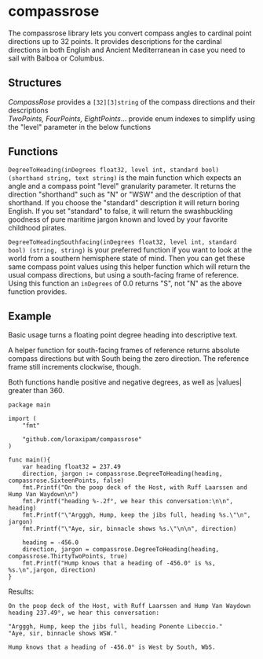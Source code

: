 # compassrose
The compassrose library lets you convert compass angles to cardinal point directions up to 32 points. It provides descriptions for the cardinal directions in both English and Ancient Mediterranean in case you need to sail with Balboa or Columbus.

## Structures
*CompassRose* provides a ```[32][3]string``` of the compass directions and their descriptions  
*TwoPoints, FourPoints, EightPoints*... provide enum indexes to simplify using the "level" parameter in the below functions

## Functions
```DegreeToHeading(inDegrees float32, level int, standard bool) (shorthand string, text string)``` is the main function which expects an angle and a compass point "level" granularity parameter. It returns the direction "shorthand" such as "N" or "WSW" and the description of that shorthand. If you choose the "standard" description it will return boring English. If you set "standard" to false, it will return the swashbuckling goodness of pure maritime jargon known and loved by your favorite childhood pirates.

```DegreeToHeadingSouthfacing(inDegrees float32, level int, standard bool) (string, string)``` is your preferred function if you want to look at the world from a southern hemisphere state of mind. Then you can get these same compass point values using this helper function which will return the usual compass directions, but using a south-facing frame of reference. Using this function an ```inDegrees``` of 0.0 returns "S", not "N" as the above function provides.

## Example

Basic usage turns a floating point degree heading into descriptive text.  

A helper function for south-facing frames of reference returns absolute compass directions but with South being the zero direction. The reference frame still increments clockwise, though.

Both functions handle positive and negative degrees, as well as |values| greater than 360.

```golang
package main

import (
    "fmt"

    "github.com/loraxipam/compassrose"
)

func main(){
    var heading float32 = 237.49
    direction, jargon := compassrose.DegreeToHeading(heading, compassrose.SixteenPoints, false)
    fmt.Printf("On the poop deck of the Host, with Ruff Laarssen and Hump Van Waydown\n")
    fmt.Printf("heading %-.2f°, we hear this conversation:\n\n", heading)
    fmt.Printf("\"Argggh, Hump, keep the jibs full, heading %s.\"\n", jargon)
    fmt.Printf("\"Aye, sir, binnacle shows %s.\"\n\n", direction)

    heading = -456.0
    direction, jargon = compassrose.DegreeToHeading(heading, compassrose.ThirtyTwoPoints, true)
    fmt.Printf("Hump knows that a heading of -456.0° is %s, %s.\n",jargon, direction)
}
```

Results:

```
On the poop deck of the Host, with Ruff Laarssen and Hump Van Waydown
heading 237.49°, we hear this conversation:

"Argggh, Hump, keep the jibs full, heading Ponente Libeccio."
"Aye, sir, binnacle shows WSW."

Hump knows that a heading of -456.0° is West by South, WbS.
```

